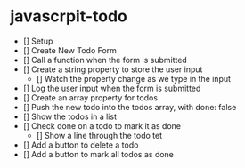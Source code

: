 # javascrpit-todo

* [] Setup
* [] Create New Todo Form
* [] Call a function when the form is submitted
* [] Create a string property to store the user input
  * [] Watch the property change as we type in the input
* [] Log the user input when the form is submitted
* [] Create an array property for todos
* [] Push the new todo into the todos array, with done: false
* [] Show the todos in a list
* [] Check done on a todo to mark it as done
  * [] Show a line through the todo tet
* [] Add a button to delete a todo
* [] Add a button to mark all todos as done